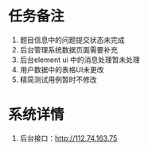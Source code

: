 #  任务备注
1. 题目信息中的问题提交状态未完成
2. 后台管理系统数据页面需要补充
3. 后台element ui 中的消息处理暂未处理
4. 用户数据中的表格UI未更改
5. 精简测试用例暂时不修改
# 系统详情
1. 后台接口：http://112.74.163.75